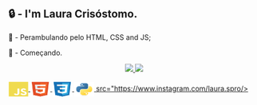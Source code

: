 ## 🔒 - I'm Laura Crisóstomo.

   🍁 - Perambulando pelo HTML, CSS and JS;
   
   🎈 - Começando.



<div align="center">
  <a href="https://github.com/LauraCriss">
  <img height="150em" src="https://github-readme-stats.vercel.app/api?username=LauraCriss&show_icons=true&theme=tokyonight&include_all_commits=true&count_private=true"/>
  <img height="140em" src="https://github-readme-stats.vercel.app/api/top-langs/?username=LauraCriss&layout=compact&langs_count=7&theme=tokyonight"/>
</div>
  
 <div style="display: inline_block"><br>
  <img align="center" alt="Laura-Js" height="30" width="40" src="https://raw.githubusercontent.com/devicons/devicon/master/icons/javascript/javascript-plain.svg">
  <img align="center" alt="Laura-HTML" height="30" width="40" src="https://raw.githubusercontent.com/devicons/devicon/master/icons/html5/html5-original.svg">
  <img align="center" alt="Laura-CSS" height="30" width="40" src="https://raw.githubusercontent.com/devicons/devicon/master/icons/css3/css3-original.svg">
  <img align="center" alt="Laura-Python" height="30" width="40" src="https://raw.githubusercontent.com/devicons/devicon/master/icons/python/python-original.svg">
src="https://www.instagram.com/laura.spro/>
</div>
   
   
